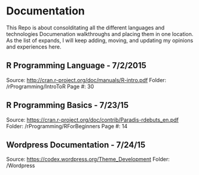 # Documentation
This Repo is about consolditating all the different languages and technologies Documenation walkthroughs and placing them in one location.
As the list of expands, I will keep adding, moving, and updating my opinions and experiences here.

## R Programming Language - 7/2/2015
Source: http://cran.r-project.org/doc/manuals/R-intro.pdf
Folder: /rProgramming/IntroToR
Page #: 30

## R Programming Basics - 7/23/15
Source: https://cran.r-project.org/doc/contrib/Paradis-rdebuts_en.pdf
Folder: /rProgramming/RForBeginners
Page #: 14

## Wordpress Documentation - 7/24/15
Source: https://codex.wordpress.org/Theme_Development
Folder: /Wordpress